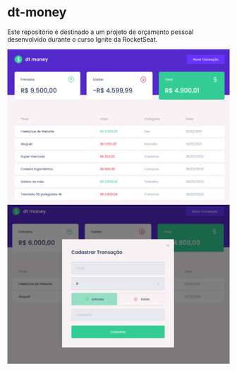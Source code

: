 # dt-money
Este repositório é destinado a um projeto de orçamento pessoal desenvolvido durante o curso Ignite da RocketSeat.

<img src="cover.png"/>
<br>
<img src="modal.png"/>
